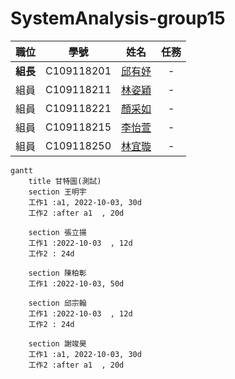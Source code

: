 # SystemAnalysis-group15

| 職位 | 學號 | 姓名 | 任務 |
| :---: | :---: | :---: | :---: |
| **組長** | C109118201 | [邱有妤](https://github.com/Wendy30418/2022-3b/blob/main/README.md) | - |
| 組員 | C109118211 | [林姿穎](https://github.com/abcdefuuuu/2022-3b/blob/main/README.md) | - |
| 組員 | C109118221 | [顏采如](https://github.com/0808jessie/2022-3b/blob/main/README.md) | - |
| 組員 | C109118215 | [李怡萱](https://github.com/bovcu13/2022-3b) | - |
| 組員 | C109118250 | [林宜璇](https://github.com/Hsxxnil/2022-3b/blob/main/README.md) | - |

```mermaid
gantt
    title 甘特圖(測試)
    section 王明宇
    工作1 :a1, 2022-10-03, 30d
    工作2 :after a1  , 20d
    
    section 張立揚
    工作1 :2022-10-03  , 12d
    工作2 : 24d
    
    section 陳柏彰
    工作1 :2022-10-03, 50d
    
    section 邱宗翰
    工作1 :2022-10-03  , 12d
    工作2 : 24d
    
    section 謝竣昊
    工作1 :a1, 2022-10-03, 30d
    工作2 :after a1  , 20d
```
